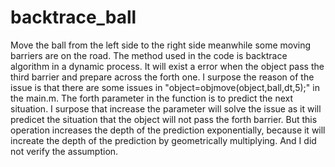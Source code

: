 # backtrace_ball

Move the ball from the left side to the right side meanwhile some moving barriers are on the road.
The method used in the code is backtrace algorithm in a dynamic process.
It will exist a error when the object pass the third barrier and prepare across the forth one.
I surpose the reason of the issue is that there are some issues in "object=objmove(object,ball,dt,5);" in the main.m.
The forth parameter in the function is to predict the next situation.
I surpose that increase the parameter will solve the issue as it will predicet the situation that the object will not pass the forth barrier.
But this operation increases the depth of the prediction exponentially, because it will increate the depth of the prediction by geometrically multiplying.
And I did not verify the assumption.
